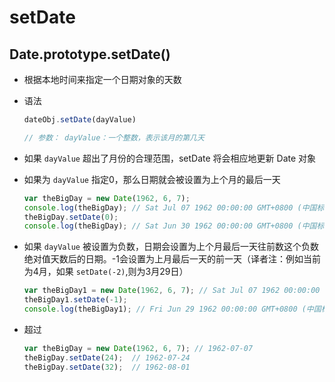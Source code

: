# setDate

## Date.prototype.setDate()

+ 根据本地时间来指定一个日期对象的天数

+ 语法

  ```js
  dateObj.setDate(dayValue)

  // 参数： dayValue：一个整数，表示该月的第几天
  ```

+ 如果 `dayValue` 超出了月份的合理范围，setDate 将会相应地更新 Date 对象

+ 如果为 `dayValue` 指定0，那么日期就会被设置为上个月的最后一天

  ```js
  var theBigDay = new Date(1962, 6, 7);
  console.log(theBigDay); // Sat Jul 07 1962 00:00:00 GMT+0800 (中国标准时间)-- 1962-07-07
  theBigDay.setDate(0);
  console.log(theBigDay); // Sat Jun 30 1962 00:00:00 GMT+0800 (中国标准时间)--1962-06-30
  ```

+ 如果 `dayValue` 被设置为负数，日期会设置为上个月最后一天往前数这个负数绝对值天数后的日期。-1会设置为上月最后一天的前一天（译者注：例如当前为4月，如果 `setDate(-2)`,则为3月29日）

  ```js
  var theBigDay1 = new Date(1962, 6, 7); // Sat Jul 07 1962 00:00:00 GMT+0800 (中国标准时间)-- 1962-07-07
  theBigDay1.setDate(-1);
  console.log(theBigDay1); // Fri Jun 29 1962 00:00:00 GMT+0800 (中国标准时间)--1962-06-29
  ```

+ 超过

  ```js
  var theBigDay = new Date(1962, 6, 7); // 1962-07-07
  theBigDay.setDate(24);  // 1962-07-24
  theBigDay.setDate(32);  // 1962-08-01
  ```
